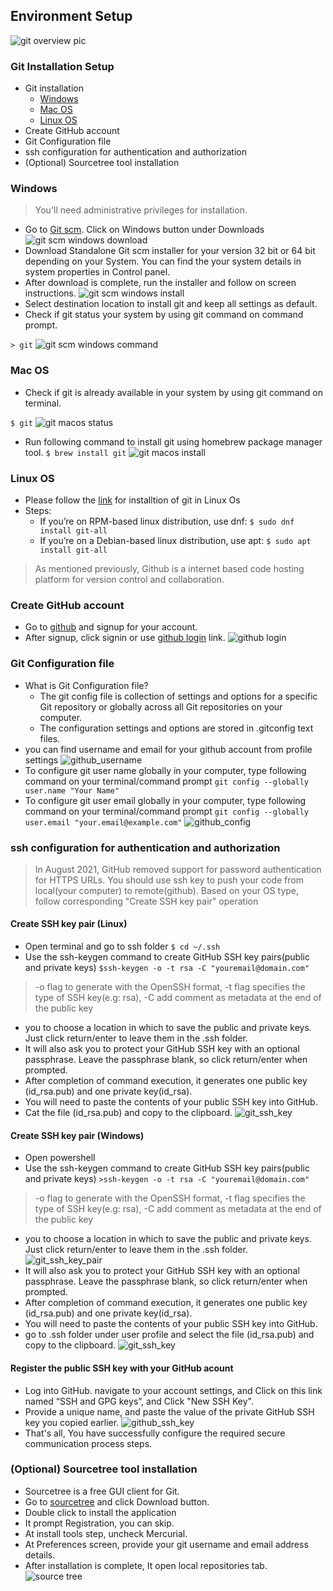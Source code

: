 ## Environment Setup ##

![git overview pic](https://github.com/yetanothermasterylearning/git/blob/main/03.%20Environment%20Setup/Pictures/git_overview_pic.png)

### Git Installation Setup ###
- Git installation
    - [Windows](https://github.com/yetanothermasterylearning/git/tree/main/03.%20Environment%20Setup#windows)
    - [Mac OS](https://github.com/yetanothermasterylearning/git/tree/main/03.%20Environment%20Setup#mac-os)
    - [Linux OS](https://github.com/yetanothermasterylearning/git/tree/main/03.%20Environment%20Setup#linux-os)
- Create GitHub account
- Git Configuration file
- ssh configuration for authentication and authorization
- (Optional) Sourcetree tool installation

### Windows ###
> You'll need administrative privileges for installation.
- Go to [Git scm](https://git-scm.com/downloads/win). Click on Windows button under Downloads
![git scm windows download](https://github.com/yetanothermasterylearning/git/blob/main/03.%20Environment%20Setup/Pictures/gitscm_windows_download.png)
- Download Standalone Git scm installer for your version 32 bit or 64 bit depending on your System. You can find the your system details in system properties in Control panel.
- After download is complete, run the installer and follow on screen instructions.
![git scm windows install](https://github.com/yetanothermasterylearning/git/blob/main/03.%20Environment%20Setup/Pictures/gitscm_windows_install.png)
- Select destination location to install git and keep all settings as default.
- Check if git status your system by using git command on command prompt.

`> git`
![git scm windows command](https://github.com/yetanothermasterylearning/git/blob/main/03.%20Environment%20Setup/Pictures/gitscm_windows_command.png)

### Mac OS ###
- Check if git is already available in your system by using git command on terminal.

`$ git`
![git macos status](https://github.com/yetanothermasterylearning/git/blob/main/03.%20Environment%20Setup/Pictures/git_macos_status.png)
- Run following command to install git using homebrew package manager tool.
`$ brew install git`
![git macos install](https://github.com/yetanothermasterylearning/git/blob/main/03.%20Environment%20Setup/Pictures/git_macos_install.png)

### Linux OS ###
- Please follow the [link](https://git-scm.com/download/linux) for installtion of git in Linux Os
- Steps:
    - If you’re on RPM-based linux distribution, use dnf:
    `$ sudo dnf install git-all`
    - If you’re on a Debian-based linux distribution, use apt:
    `$ sudo apt install git-all`

> As mentioned previously, Github is a internet based code hosting platform for version control and collaboration.
### Create GitHub account ###
- Go to [github](https://github.com/) and signup for your account.
- After signup, click signin or use [github login](https://github.com/login) link.
![github login](https://github.com/yetanothermasterylearning/git/blob/main/03.%20Environment%20Setup/Pictures/github_login.png)

### Git Configuration file ###
- What is Git Configuration file?
    - The git config file is collection of settings and options for a specific Git repository or globally across all Git repositories on your computer.
    - The configuration settings and options are stored in .gitconfig text files.
- you can find username and email for your github account from profile settings
![github_username](https://github.com/yetanothermasterylearning/git/blob/main/03.%20Environment%20Setup/Pictures/github_username.png)
- To configure git user name globally in your computer, type following command on your terminal/command prompt
`git config --globally user.name "Your Name"`
- To configure git user email globally in your computer, type following command on your terminal/command prompt
`git config --globally user.email "your.email@example.com"`
![github_config](https://github.com/yetanothermasterylearning/git/blob/main/03.%20Environment%20Setup/Pictures/github_config.png)

### ssh configuration for authentication and authorization ###
> In August 2021, GitHub removed support for password authentication for HTTPS URLs. You should use ssh key to push your code from local(your computer) to remote(github).
> Based on your OS type, follow corresponding "Create SSH key pair" operation

#### Create SSH key pair (Linux) ####
- Open terminal and go to ssh folder
`$ cd ~/.ssh`
- Use the ssh-keygen command to create GitHub SSH key pairs(public and private keys)
`$ssh-keygen -o -t rsa -C "youremail@domain.com"`
> -o flag to generate with the OpenSSH format, -t flag specifies the type of SSH key(e.g: rsa), -C add comment as metadata at the end of the public key
- you to choose a location in which to save the public and private keys. Just click return/enter to leave them in the .ssh folder.
- It will also ask you to protect your GitHub SSH key with an optional passphrase. Leave the passphrase blank, so click return/enter when prompted.
- After completion of command execution, it generates one public key (id_rsa.pub) and one private key(id_rsa).
- You will need to paste the contents of your public SSH key into GitHub. 
- Cat the file (id_rsa.pub) and copy to the clipboard.
![git_ssh_key](https://github.com/yetanothermasterylearning/git/blob/main/03.%20Environment%20Setup/Pictures/git_ssh_key.png)

#### Create SSH key pair (Windows) ####
- Open powershell
- Use the ssh-keygen command to create GitHub SSH key pairs(public and private keys)
`>ssh-keygen -o -t rsa -C "youremail@domain.com"`
> -o flag to generate with the OpenSSH format, -t flag specifies the type of SSH key(e.g: rsa), -C add comment as metadata at the end of the public key
- you to choose a location in which to save the public and private keys. Just click return/enter to leave them in the .ssh folder.
![git_ssh_key_pair](https://github.com/yetanothermasterylearning/git/blob/main/03.%20Environment%20Setup/Pictures/git_ssh_key_windows_pair.png)
- It will also ask you to protect your GitHub SSH key with an optional passphrase. Leave the passphrase blank, so click return/enter when prompted.
- After completion of command execution, it generates one public key (id_rsa.pub) and one private key(id_rsa).
- You will need to paste the contents of your public SSH key into GitHub. 
- go to .ssh folder under user profile and select the file (id_rsa.pub) and copy to the clipboard.
![git_ssh_key](https://github.com/yetanothermasterylearning/git/blob/main/03.%20Environment%20Setup/Pictures/git_ssh_key_windows.png)

#### Register the public SSH key with your GitHub acount ####
- Log into GitHub. navigate to your account settings, and Click on this link named “SSH and GPG keys”, and Click "New SSH Key". 
- Provide a unique name, and paste the value of the private GitHub SSH key you copied earlier.
![github_ssh_key](https://github.com/yetanothermasterylearning/git/blob/main/03.%20Environment%20Setup/Pictures/github_ssh_key.png)
- That's all, You have successfully configure the required secure communication process steps.

### (Optional) Sourcetree tool installation ###
- Sourcetree is a free GUI client for Git.
- Go to [sourcetree](https://www.sourcetreeapp.com/) and click Download button.
- Double click to install the application
- It prompt Registration, you can skip.
- At install tools step, uncheck Mercurial.
- At Preferences screen, provide your git username and email address details.
- After installation is complete, It open local repositories tab.
![source tree](https://github.com/yetanothermasterylearning/git/blob/main/03.%20Environment%20Setup/Pictures/source_tree.png)

    